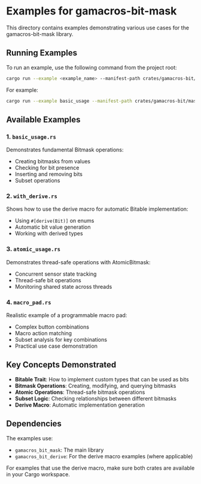 # Examples for gamacros-bit-mask

This directory contains examples demonstrating various use cases for the gamacros-bit-mask library.

## Running Examples

To run an example, use the following command from the project root:

```bash
cargo run --example <example_name> --manifest-path crates/gamacros-bit/mask/Cargo.toml
```

For example:
```bash
cargo run --example basic_usage --manifest-path crates/gamacros-bit/mask/Cargo.toml
```

## Available Examples

### 1. `basic_usage.rs`
Demonstrates fundamental Bitmask operations:
- Creating bitmasks from values
- Checking for bit presence
- Inserting and removing bits
- Subset operations

### 2. `with_derive.rs`
Shows how to use the derive macro for automatic Bitable implementation:
- Using `#[derive(Bit)]` on enums
- Automatic bit value generation
- Working with derived types

### 3. `atomic_usage.rs`
Demonstrates thread-safe operations with AtomicBitmask:
- Concurrent sensor state tracking
- Thread-safe bit operations
- Monitoring shared state across threads

### 4. `macro_pad.rs`
Realistic example of a programmable macro pad:
- Complex button combinations
- Macro action matching
- Subset analysis for key combinations
- Practical use case demonstration

## Key Concepts Demonstrated

- **Bitable Trait**: How to implement custom types that can be used as bits
- **Bitmask Operations**: Creating, modifying, and querying bitmasks
- **Atomic Operations**: Thread-safe bitmask operations
- **Subset Logic**: Checking relationships between different bitmasks
- **Derive Macro**: Automatic implementation generation

## Dependencies

The examples use:
- `gamacros_bit_mask`: The main library
- `gamacros_bit_derive`: For the derive macro examples (where applicable)

For examples that use the derive macro, make sure both crates are available in your Cargo workspace.
